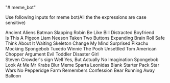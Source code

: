 "# meme_bot" 

Use following inputs for meme bot(All the the expressions are case sensitive) 

Ancient Aliens
Batman Slapping Robin 
Be Like Bill 
Distracted Boyfriend                   
Is This A Pigeon 
Liam Neeson Taken 
Two Buttons
Expanding Brain 
Roll Safe Think About It 
Waiting Skeleton
Change My Mind
Surprised Pikachu 
Mocking Spongebob 
Tuxedo Winnie The Pooh 
Unsettled Tom 
American Chopper Argument 
Evil Toddler
Disaster Girl  
Steven Crowder's sign 
Well Yes, But Actually No 
Imagination Spongebob 
Look At Me
Mr Krabs Blur Meme 
Sparta Leonidas
Blank Starter Pack
Star Wars No 
Pepperidge Farm Remembers 
Confession Bear 
Running Away Balloon 

